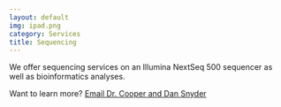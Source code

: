 ```yaml
---
layout: default
img: ipad.png
category: Services
title: Sequencing
---
```


We offer sequencing services on an Illumina NextSeq 500 sequencer as well as bioinformatics analyses.

Want to learn more? [Email Dr. Cooper and Dan Snyder](mailto:vaughn.cooper@pitt.edu?subject=Sequencing%20Services&cc=snyde236@gmail.com)